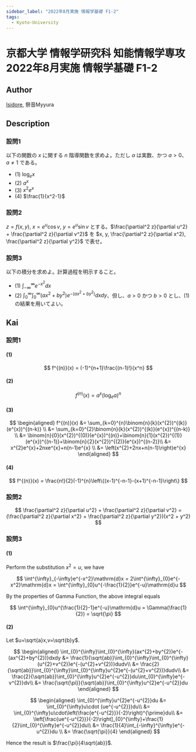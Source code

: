 ```yaml
---
sidebar_label: "2022年8月実施 情報学基礎 F1-2"
tags:
  - Kyoto-University
---
```

# 京都大学 情報学研究科 知能情報学専攻 2022年8月実施 情報学基礎 F1-2

## **Author**
[Isidore](https://github.com/heacsing), 祭音Myyura

## **Description**
### 設問1
以下の関数の $x$ に関する $n$ 階導関数を求めよ。ただし $a$ は実数、かつ $a>0$、$a \neq 1$ である。

- (1) $\log_e x$
- (2) $a^x$
- (3) $x^2e^x$
- (4) $\frac{1}{x^2-1}$

### 設問2
$z = f(x,y)$, $x = e^u \cos v$, $y = e^u \sin v$ とする。$\frac{\partial^2 z}{\partial u^2} + \frac{\partial^2 z}{\partial v^2}$ を $x, y, \frac{\partial^2 z}{\partial x^2}, \frac{\partial^2 z}{\partial y^2}$ で表せ。

### 設問3
以下の積分を求めよ。計算過程を明示すること。

- (1) $\int^{\infty}_{-\infty} e^{-x^2} dx$
- (2) $\int_0^{\infty} \int_0^{\infty} (ax^2 + by^2)e^{-(ax^2 + by^2)} dxdy$、但し、$a>0$ かつ $b>0$ とし、(1) の結果を用いてよい。

## **Kai**
### 設問1
#### (1)

$$
f^{(n)}(x) = (-1)^{n+1}\frac{(n-1)!}{x^n}
$$

#### (2)

$$
f^{(n)}(x) = a^x(\log_e a)^n
$$

#### (3)

$$
\begin{aligned}
f^{(n)}(x) &= \sum_{k=0}^{n}\binom{n}{k}(x^{2})^{(k)}(e^{x})^{(n-k)} \\
&= \sum_{k=0}^{2}\binom{n}{k}(x^{2})^{(k)}(e^{x})^{(n-k)} \\
&= \binom{n}{0}(x^{2})^{(0)}(e^{x})^{(n)}+\binom{n}{1}(x^{2})^{(1)}(e^{x})^{(n-1)}+\binom{n}{2}(x^{2})^{(2)}(e^{x})^{(n-2)}\\
&= x^{2}e^{x}+2nxe^{x}+n(n-1)e^{x} \\
&= \left(x^{2}+2nx+n(n-1)\right)e^{x}
\end{aligned}
$$

#### (4)

$$
f^{(n)}(x) = \frac{n!}{2}(-1)^{n}\left\{(x-1)^{-n-1}-(x+1)^{-n-1}\right\}
$$

### 設問2

$$
\frac{\partial^2 z}{\partial u^2} + \frac{\partial^2 z}{\partial v^2} = (\frac{\partial^2 z}{\partial x^2} + \frac{\partial^2 z}{\partial y^2})(x^2 + y^2)
$$

### 設問3
#### (1)
Perform the substitution $x^2 = u$, we have 

$$
\int^{\infty}_{-\infty}e^{-x^2}\mathrm{d}x = 2\int^{\infty}_{0}e^{-x^2}\mathrm{d}x = \int^{\infty}_{0}u^{-\frac{1}{2}}e^{-u}\mathrm{d}u
$$

By the properties of Gamma Function, the above integral equals

$$
\int^{\infty}_{0}u^{\frac{1}{2}-1}e^{-u}\mathrm{d}u = \Gamma(\frac{1}{2}) = \sqrt{\pi}
$$

#### (2)
Let $u=\sqrt{a}x,v=\sqrt{b}y$.

$$
\begin{aligned}
\int_{0}^{\infty}\int_{0}^{\infty}(ax^{2}+by^{2})e^{-(ax^{2}+by^{2})}dxdy
&= \frac{1}{\sqrt{ab}}\int_{0}^{\infty}\int_{0}^{\infty}(u^{2}+v^{2})e^{-(u^{2}+v^{2})}dudv\\
&= \frac{2}{\sqrt{ab}}\int_{0}^{\infty}\int_{0}^{\infty}u^{2}e^{-(u^{2}+v^{2})}dudv\\
&= \frac{2}{\sqrt{ab}}\int_{0}^{\infty}u^{2}e^{-u^{2}}du\int_{0}^{\infty}e^{-v^{2}}dv\\
&= \frac{\sqrt{\pi}}{\sqrt{ab}}\int_{0}^{\infty}u^{2}e^{-u^{2}}du
\end{aligned}
$$

$$
\begin{aligned}
\int_{0}^{\infty}u^{2}e^{-u^{2}}du &= \int_{0}^{\infty}u\cdot (ue^{-u^{2}})du\\
&= \int_{0}^{\infty}u\cdot\left(\frac{e^{-u^{2}}}{-2}\right)^{\prime}du\\
&= \left[\frac{ue^{-u^{2}}}{-2}\right]_{0}^{\infty}+\frac{1}{2}\int_{0}^{\infty}e^{-u^{2}}du\\
&= \frac{1}{4}\int_{-\infty}^{\infty}e^{-u^{2}}du \\
&= \frac{\sqrt{\pi}}{4}
\end{aligned}
$$

Hence the result is $\frac{\pi}{4\sqrt{ab}}$.
